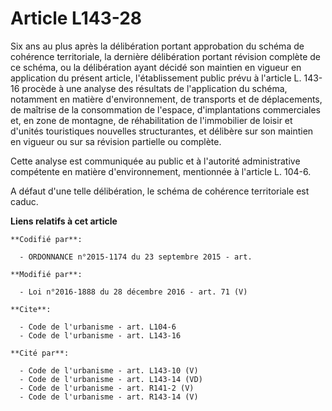 # Article L143-28

Six ans au plus après la délibération portant approbation du schéma de cohérence territoriale, la dernière délibération
portant révision complète de ce schéma, ou la délibération ayant décidé son maintien en vigueur en application du présent
article, l'établissement public prévu à l'article L. 143-16 procède à une analyse des résultats de l'application du schéma,
notamment en matière d'environnement, de transports et de déplacements, de maîtrise de la consommation de l'espace,
d'implantations commerciales et, en zone de montagne, de  réhabilitation de l'immobilier de loisir et d'unités touristiques
nouvelles structurantes,  et délibère sur son maintien en vigueur ou sur sa révision partielle ou complète. 

Cette analyse est communiquée au public et à l'autorité administrative compétente en matière d'environnement, mentionnée à
l'article L. 104-6. 

A défaut d'une telle délibération, le schéma de cohérence territoriale est caduc.

**Liens relatifs à cet article**

	**Codifié par**:

	  - ORDONNANCE n°2015-1174 du 23 septembre 2015 - art.

	**Modifié par**:

	  - Loi n°2016-1888 du 28 décembre 2016 - art. 71 (V)

	**Cite**:

	  - Code de l'urbanisme - art. L104-6
	  - Code de l'urbanisme - art. L143-16

	**Cité par**:

	  - Code de l'urbanisme - art. L143-10 (V)
	  - Code de l'urbanisme - art. L143-14 (VD)
	  - Code de l'urbanisme - art. R141-2 (V)
	  - Code de l'urbanisme - art. R143-14 (V)
